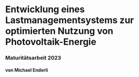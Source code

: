 # Entwicklung eines Lastmanagementsystems zur optimierten Nutzung von Photovoltaik-Energie
### Maturitätsarbeit 2023
#### von Michael Enderli
